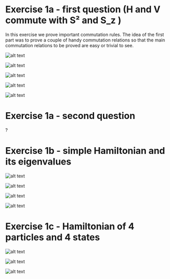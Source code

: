 # Exercise 1a - first question (H and V commute with S² and S_z )

In this exercise we prove important commutation rules. The idea of the first part was to prove a couple of handy commutation relations so that the main commutation relations to be proved are easy or trivial to see. 

![alt text](https://github.com/tikrneva/Talent2017-Group6/blob/master/Part1-Pen-Paper/1a_1.jpg)

![alt text](https://github.com/tikrneva/Talent2017-Group6/blob/master/Part1-Pen-Paper/1a_2.jpg)

![alt text](https://github.com/tikrneva/Talent2017-Group6/blob/master/Part1-Pen-Paper/1a_3.jpg)

![alt text](https://github.com/tikrneva/Talent2017-Group6/blob/master/Part1-Pen-Paper/1a_4.jpg)

![alt text](https://github.com/tikrneva/Talent2017-Group6/blob/master/Part1-Pen-Paper/1a_5.jpg)


# Exercise 1a - second question 
?


# Exercise 1b - simple Hamiltonian and its eigenvalues

![alt text](https://github.com/tikrneva/Talent2017-Group6/blob/master/Part1-Pen-Paper/1b_1.jpg)

![alt text](https://github.com/tikrneva/Talent2017-Group6/blob/master/Part1-Pen-Paper/1b_2.jpg)

![alt text](https://github.com/tikrneva/Talent2017-Group6/blob/master/Part1-Pen-Paper/1b_3.jpg)

![alt text](https://github.com/tikrneva/Talent2017-Group6/blob/master/Part1-Pen-Paper/1b_4.jpg)

# Exercise 1c - Hamiltonian of 4 particles and 4 states

![alt text](https://github.com/tikrneva/Talent2017-Group6/blob/master/Part1-Pen-Paper/1c_1.jpg)

![alt text](https://github.com/tikrneva/Talent2017-Group6/blob/master/Part1-Pen-Paper/1c_2.jpg)

![alt text](https://github.com/tikrneva/Talent2017-Group6/blob/master/Part1-Pen-Paper/1c_3.jpg)
